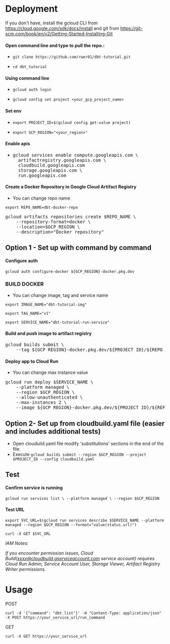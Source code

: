 # Deployment

If you don't have, install the gcloud CLI from https://cloud.google.com/sdk/docs/install and git from https://git-scm.com/book/en/v2/Getting-Started-Installing-Git

#### Open command line and type to pull the repo.:

- `git clone https://github.com/rwer81/dbt-tutorial.git`

- `cd dbt_tutorial`

#### Using command line

- `gcloud auth login`

- `gcloud config set project <your_gcp_project_name>`

#### Set env
- `export PROJECT_ID=$(gcloud config get-value project)`

- `export GCP_REGION="<your_region>" `


#### Enable apis

- <pre>gcloud services enable compute.googleapis.com \
    artifactregistry.googleapis.com \
    cloudbuild.googleapis.com 
    storage.googleapis.com \
    run.googleapis.com</pre>

#### Create a Docker Repository in Google Cloud Artifact Registry
* You can change repo name

`export REPO_NAME=dbt-docker-repo`

<pre>gcloud artifacts repositories create $REPO_NAME \
    --repository-format=docker \
    --location=$GCP_REGION \
    --description="Docker repository"</pre>

## Option 1 - Set up with command by command

#### Configure auth
`gcloud auth configure-docker ${GCP_REGION}-docker.pkg.dev`

### BUILD DOCKER 
* You can change image, tag and service name

`export IMAGE_NAME="dbt-tutorial-img"`

`export TAG_NAME="v1"`

`export SERVICE_NAME="dbt-tutorial-run-service"`


#### Build and push image to artifact registry 
<pre>gcloud builds submit \
    --tag ${GCP_REGION}-docker.pkg.dev/${PROJECT_ID}/${REPO_NAME}/${IMAGE_NAME}:${TAG_NAME}</pre>

#### Deploy app to Cloud Run
* You can change max instance value

<pre>gcloud run deploy $SERVICE_NAME \
    --platform managed \
    --region $GCP_REGION \
    --allow-unauthenticated \
    --max-instances 2 \
    --image ${GCP_REGION}-docker.pkg.dev/${PROJECT_ID}/${REPO_NAME}/${IMAGE_NAME}:${TAG_NAME}</pre>

## Option 2- Set up from cloudbuild.yaml file (easier and includes additional tests)
  - Open clouduild.yaml file modify 'substitutions' sections in the end of the file.
  - Execute `gcloud builds submit --region $GCP_REGION --project $PROJECT_ID --config cloudbuild.yaml`

## Test
#### Confirm service is running
`gcloud run services list \
    --platform managed \
    --region $GCP_REGION`

#### Test URL
`export SVC_URL=$(gcloud run services describe $SERVICE_NAME --platform managed --region $GCP_REGION --format="value(status.url)")`

`curl -X GET $SVC_URL`

_IAM Notes:_

_If you encounter permission issues, Cloud Build(xxxx@cloudbuild.gserviceaccount.com service account) requires Cloud Run Admin, Service Account User, Storage Viewer, Artifact Registry Writer permissions._

# Usage

POST

`curl -d '{"command": "dbt list"}' -H "Content-Type: application/json" -X POST https://your_service_url/run_command`

GET

`curl -X GET https://your_service_url`
